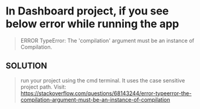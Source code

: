 # In Dashboard project, if you see below error while running the app

> ERROR TypeError: The 'compilation' argument must be an instance of Compilation.

## SOLUTION

> run your project using the cmd terminal. It uses the case sensitive project path. Visit: https://stackoverflow.com/questions/68143244/error-typeerror-the-compilation-argument-must-be-an-instance-of-compilation
